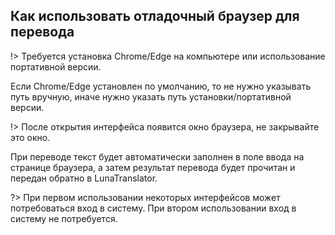 ## Как использовать отладочный браузер для перевода

!> Требуется установка Chrome/Edge на компьютере или использование портативной версии.

Если Chrome/Edge установлен по умолчанию, то не нужно указывать путь вручную, иначе нужно указать путь установки/портативной версии.

!> После открытия интерфейса появится окно браузера, не закрывайте это окно.

При переводе текст будет автоматически заполнен в поле ввода на странице браузера, а затем результат перевода будет прочитан и передан обратно в LunaTranslator.

?> При первом использовании некоторых интерфейсов может потребоваться вход в систему. При втором использовании вход в систему не потребуется.